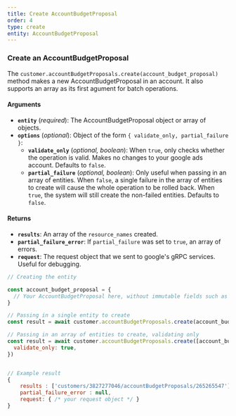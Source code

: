 ```yaml
---
title: Create AccountBudgetProposal
order: 4
type: create
entity: AccountBudgetProposal
---
```


### Create an AccountBudgetProposal

The `customer.accountBudgetProposals.create(account_budget_proposal)` method makes a new AccountBudgetProposal in an account. It also supports an array as its first agument for batch operations.

#### Arguments

- **`entity`** (_required_): The AccountBudgetProposal object or array of objects.
- **`options`** (_optional_): Object of the form `{ validate_only, partial_failure }`:
  - **`validate_only`** (_optional, boolean_): When `true`, only checks whether the operation is valid. Makes no changes to your google ads account. Defaults to `false`.
  - **`partial_failure`** (_optional, boolean_): Only useful when passing in an array of entities. When `false`, a single failure in the array of entities to create will cause the whole operation to be rolled back. When `true`, the system will still create the non-failed entities. Defaults to `false`.

#### Returns

- **`results`**: An array of the `resource_names` created.
- **`partial_failure_error`**: If `partial_failure` was set to `true`, an array of errors.
- **`request`**: The request object that we sent to google's gRPC services. Useful for debugging.

```javascript
// Creating the entity

const account_budget_proposal = {
  // Your AccountBudgetProposal here, without immutable fields such as resource_name
}

// Passing in a single entity to create
const result = await customer.accountBudgetProposals.create(account_budget_proposal)

// Passing in an array of entities to create, validating only
const result = await customer.accountBudgetProposals.create([account_budget_proposal, other_account_budget_proposal], {
  validate_only: true,
})
```

```javascript

// Example result
{
	results : ['customers/3827277046/accountBudgetProposals/265265547'],
	partial_failure_error : null,
	request: { /* your request object */ }
}

```
